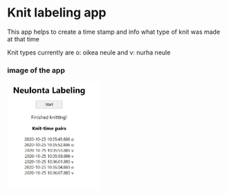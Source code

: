 # Knit labeling app

This app helps to create a time stamp and info what type of knit was made at that time

Knit types currently are o: oikea neule and v: nurha neule

### image of the app

<img src= 'src/images/finished_knitting.JPG' alt='Image of app' height='250'/>

